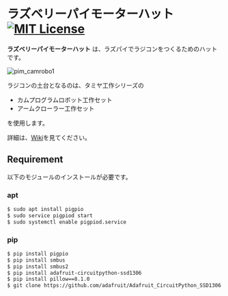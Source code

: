 # ラズベリーパイモーターハット [![MIT License](http://img.shields.io/badge/license-MIT-blue.svg?style=flat)](LICENSE)

**ラズベリーパイモーターハット** は、ラズパイでラジコンをつくるためのハットです。

![pim_camrobo1](https://user-images.githubusercontent.com/59393206/106386194-256f2b00-6417-11eb-80bb-3b87ea92dddb.jpg)


ラジコンの土台となるのは、タミヤ工作シリーズの

- カムプログラムロボット工作セット
- アームクローラー工作セット

を使用します。

詳細は、[Wiki](https://github.com/kotaproj/supportPiMotor/wiki)を見てください。

## Requirement

以下のモジュールのインストールが必要です。

### apt

```bash
$ sudo apt install pigpio
$ sudo service pigpiod start
$ sudo systemctl enable pigpiod.service
```

### pip

```bash
$ pip install pigpio
$ pip install smbus
$ pip install smbus2
$ pip install adafruit-circuitpython-ssd1306
$ pip install pillow==8.1.0
$ git clone https://github.com/adafruit/Adafruit_CircuitPython_SSD1306
```
